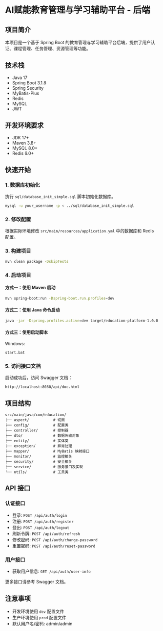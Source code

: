 # AI赋能教育管理与学习辅助平台 - 后端

## 项目简介

本项目是一个基于 Spring Boot 的教育管理与学习辅助平台后端，提供了用户认证、课程管理、任务管理、资源管理等功能。

## 技术栈

- Java 17
- Spring Boot 3.1.8
- Spring Security
- MyBatis-Plus
- Redis
- MySQL
- JWT

## 开发环境要求

- JDK 17+
- Maven 3.8+
- MySQL 8.0+
- Redis 6.0+

## 快速开始

### 1. 数据库初始化

执行 `sql/database_init_simple.sql` 脚本初始化数据库。

```bash
mysql -u your_username -p < ../sql/database_init_simple.sql
```

### 2. 修改配置

根据实际环境修改 `src/main/resources/application.yml` 中的数据库和 Redis 配置。

### 3. 构建项目

```bash
mvn clean package -DskipTests
```

### 4. 启动项目

#### 方式一：使用 Maven 启动

```bash
mvn spring-boot:run -Dspring-boot.run.profiles=dev
```

#### 方式二：使用 Java 命令启动

```bash
java -jar -Dspring.profiles.active=dev target/education-platform-1.0.0.jar
```

#### 方式三：使用启动脚本

Windows:
```bash
start.bat
```

### 5. 访问接口文档

启动成功后，访问 Swagger 文档：

```
http://localhost:8080/api/doc.html
```

## 项目结构

```
src/main/java/com/education/
├── aspect/           # 切面
├── config/           # 配置类
├── controller/       # 控制器
├── dto/              # 数据传输对象
├── entity/           # 实体类
├── exception/        # 异常处理
├── mapper/           # MyBatis 映射接口
├── monitor/          # 监控相关
├── security/         # 安全相关
├── service/          # 服务接口及实现
└── utils/            # 工具类
```

## API 接口

### 认证接口

- 登录: `POST /api/auth/login`
- 注册: `POST /api/auth/register`
- 登出: `POST /api/auth/logout`
- 刷新令牌: `POST /api/auth/refresh`
- 修改密码: `POST /api/auth/change-password`
- 重置密码: `POST /api/auth/reset-password`

### 用户接口

- 获取用户信息: `GET /api/auth/user-info`

更多接口请参考 Swagger 文档。

## 注意事项

- 开发环境使用 `dev` 配置文件
- 生产环境使用 `prod` 配置文件
- 默认用户名/密码: admin/admin 